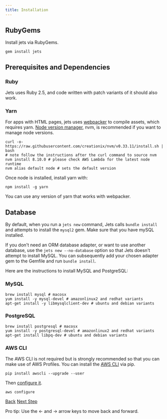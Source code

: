 ```yaml
---
title: Installation
---
```


## RubyGems

Install jets via RubyGems.

    gem install jets

## Prerequisites and Dependencies

### Ruby

Jets uses Ruby 2.5, and code written with patch variants of it should also work.

### Yarn

For apps with HTML pages, jets uses [webpacker](https://github.com/rails/webpacker) to compile assets, which requires yarn.  [Node version manager](https://github.com/creationix/nvm), nvm, is recommended if you want to manage node versions.

    curl -o- https://raw.githubusercontent.com/creationix/nvm/v0.33.11/install.sh | bash
    # note follow the instructions after the curl command to source nvm
    nvm install 8.10.0 # please check AWS Lambda for the latest node runtime
    nvm alias default node # sets the default version

Once node is installed, install yarn with:

    npm install -g yarn

You can use any version of yarn that works with webpacker.

## Database

By default, when you run a `jets new` command, Jets calls `bundle install` and attempts to install the `mysql2` gem. Make sure that you have mySQL installed.

If you don't need an ORM database adapter, or want to use another database, use the `jets new --no-database` option so that Jets doesn't attempt to install MySQL. You can subsequently add your chosen adapter gem to the Gemfile and run `bundle install`.

Here are the instructions to install MySQL and PostgreSQL:

### MySQL

    brew install mysql # macosx
    yum install -y mysql-devel # amazonlinux2 and redhat variants
    apt-get install -y libmysqlclient-dev # ubuntu and debian variants

### PostgreSQL

    brew install postgresql # macosx
    yum install -y postgresql-devel # amazonlinux2 and redhat variants
    apt-get install libpq-dev # ubuntu and debian variants

### AWS CLI

The AWS CLI is not required but is strongly recommended so that you can make use of AWS Profiles. You can install the [AWS CLI](https://docs.aws.amazon.com/cli/latest/userguide/installing.html) via pip.

    pip install awscli --upgrade --user

Then [configure it](https://docs.aws.amazon.com/cli/latest/userguide/cli-chap-getting-started.html).

    aws configure

<a id="prev" class="btn btn-basic" href="{% link _docs/jobs.md %}">Back</a>
<a id="next" class="btn btn-primary" href="{% link _docs/structure.md %}">Next Step</a>
<p class="keyboard-tip">Pro tip: Use the <- and -> arrow keys to move back and forward.</p>
